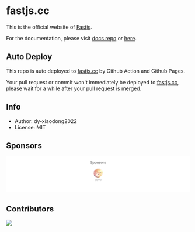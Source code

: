 # fastjs.cc

[//]: # (## Important Change)

[//]: # ()
[//]: # (This repo name has been changed from `fastjs.cc` to `website`.)

[//]: # (For some reason, the repo name won't be change for now.)

This is the official website of [Fastjs](https://github.com/fastjs-team/core).

For the documentation, please visit [docs repo](https://github.com/fastjs-team/docs) or [here](https://docs.fastjs.cc/).

## Auto Deploy

This repo is auto deployed to [fastjs.cc](https://fastjs.cc) by Github Action and Github Pages.

Your pull request or commit won't immediately be deployed to [fastjs.cc](https://fastjs.cc), please wait for a while after your pull request is merged.

## Info

- Author: dy-xiaodong2022
- License: MIT

## Sponsors

<div align="center">
  <img src="https://raw.githubusercontent.com/dy-xiaodong2022/sponsors/main/sponsors.wide.svg" />
</div>

## Contributors

<a href="https://github.com/fastjs-team/fastjs.cc/graphs/contributors">
  <img src="https://contrib.rocks/image?repo=fastjs-team/fastjs.cc" />
</a>